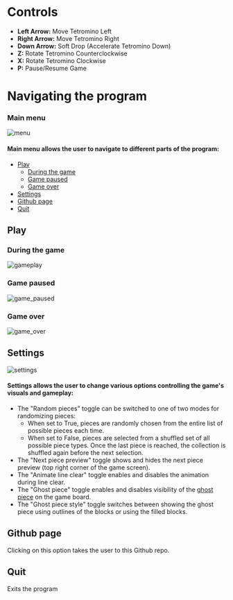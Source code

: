 # Controls

- **Left Arrow:** Move Tetromino Left
- **Right Arrow:** Move Tetromino Right
- **Down Arrow:** Soft Drop (Accelerate Tetromino Down)
- **Z:** Rotate Tetromino Counterclockwise
- **X:** Rotate Tetromino Clockwise
- **P:** Pause/Resume Game

# Navigating the program

### Main menu
![menu](./img/menu.png)
#### Main menu allows the user to navigate to different parts of the program:
- [Play](#play)
    - [During the game](#during-the-game)
    - [Game paused](#game-paused)
    - [Game over](#game-over)
- [Settings](#settings)
- [Github page](#github-page)
- [Quit](#quit)

## Play

### During the game
![gameplay](./img/gameplay.png)

### Game paused
![game_paused](./img/game_paused.png)

### Game over
![game_over](./img/game_over.png)

## Settings
![settings](./img/settings.png)
#### Settings allows the user to change various options controlling the game's visuals and gameplay:
- The "Random pieces" toggle can be switched to one of two modes for randomizing pieces:
    - When set to True, pieces are randomly chosen from the entire list of possible pieces each time.
    - When set to False, pieces are selected from a shuffled set of all possible piece types. Once the last piece is reached, the collection is shuffled again before the next selection.
- The "Next piece preview" toggle shows and hides the next piece preview (top right corner of the game screen).
- The "Animate line clear" toggle enables and disables the animation during line clear.
- The "Ghost piece" toggle enables and disables visibility of the [ghost piece](https://en.wiktionary.org/wiki/ghost_piece) on the game board.
- The "Ghost piece style" toggle switches between showing the ghost piece using outlines of the blocks or using the filled blocks.

## Github page
Clicking on this option takes the user to this Github repo.

## Quit
Exits the program